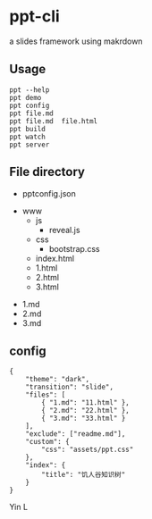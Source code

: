 # ppt-cli
a slides framework using makrdown

## Usage

```
ppt --help
ppt demo
ppt config
ppt file.md
ppt file.md  file.html
ppt build
ppt watch
ppt server

```


## File directory

- pptconfig.json
+ www
  + js
    - reveal.js
  + css
    - bootstrap.css
  - index.html
  - 1.html
  - 2.html
  - 3.html 
- 1.md
- 2.md
- 3.md


## config
```
{
	"theme": "dark",
	"transition": "slide",
	"files": [
		{ "1.md": "11.html" },
		{ "2.md": "22.html" },
		{ "3.md": "33.html" }
	],
	"exclude": ["readme.md"], 
	"custom": {
		"css": "assets/ppt.css"
	},
	"index": {
		"title": "饥人谷知识树"
	}
}

```
Yin L





